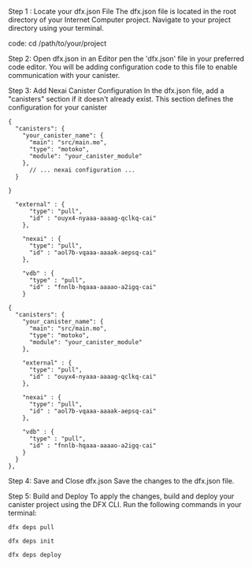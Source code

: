 Step 1 : Locate your dfx.json File
The dfx.json file is located in the root directory of your Internet Computer project. Navigate to your project directory using your terminal.

code:
cd /path/to/your/project

Step 2: Open dfx.json in an Editor
pen the 'dfx.json' file in your preferred code editor. You will be adding configuration code to this file to enable communication with your canister.

Step 3: Add Nexai Canister Configuration
In the dfx.json file, add a "canisters" section if it doesn't already exist. This section defines the configuration for your canister

```
{
  "canisters": {
    "your_canister_name": {
      "main": "src/main.mo",
      "type": "motoko",
      "module": "your_canister_module"
    },
      // ... nexai configuration ...
  }

}
```

```
  "external" : {
      "type": "pull",
      "id" : "ouyx4-nyaaa-aaaag-qclkq-cai"
    },

    "nexai" : {
      "type": "pull",
      "id" : "aol7b-vqaaa-aaaak-aepsq-cai"
    },

    "vdb" : {
      "type" : "pull",
      "id" : "fnnlb-hqaaa-aaaao-a2igq-cai"
    }
```

```
{
  "canisters": {
    "your_canister_name": {
      "main": "src/main.mo",
      "type": "motoko",
      "module": "your_canister_module"
    },

    "external" : {
      "type": "pull",
      "id" : "ouyx4-nyaaa-aaaag-qclkq-cai"
    },

    "nexai" : {
      "type": "pull",
      "id" : "aol7b-vqaaa-aaaak-aepsq-cai"
    },

    "vdb" : {
      "type" : "pull",
      "id" : "fnnlb-hqaaa-aaaao-a2igq-cai"
    }
  }
},

```

Step 4: Save and Close dfx.json
Save the changes to the dfx.json file.

Step 5: Build and Deploy
To apply the changes, build and deploy your canister project using the DFX CLI. Run the following commands in your terminal:

```
dfx deps pull
```

```
dfx deps init
```

```
dfx deps deploy
```

